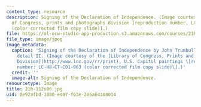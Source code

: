 ```yaml
---
content_type: resource
description: Signing of the Declaration of Independence. (Image courtesy of the Library
  of Congress, prints and photographs division [reproduction number, LC-H8-CT-C01-063
  (color corrected film copy slide)].)
file: https://ol-ocw-studio-app-production.s3.amazonaws.com/courses/21h-112-the-american-revolution-spring-2006/0e92afbd1880ed87f63e205a64308014_21h-112s06.jpg
file_type: image/jpeg
image_metadata:
  caption: 'Signing of the Declaration of Independence by John Trumbull in U.S. Capitol,
    detail II. (Image courtesy of the [Library of Congress, Prints and Photographs
    Division](http://www.loc.gov/rr/print), U.S. Capitol paintings \[reproduction
    number: LC-H8-CT-C01-063 (color corrected film copy slide)\].)'
  credit: ''
  image-alt: Signing of the Declaration of Independence.
resourcetype: Image
title: 21h-112s06.jpg
uid: 0e92afbd-1880-ed87-f63e-205a64308014
---
```

